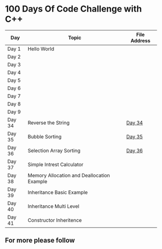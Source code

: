 <h1> 100 Days Of Code Challenge with C++ </h1>
<table>
  <thead>
    <tr>
      <th>Day</th>
      <th>Topic</th>
      <th>File Address </th>
    </tr>
  </thead>
  <tbody>
    <tr>
      <td>Day 1</td>
      <td>Hello World</td>
      <td> </td>
    </tr>
    <tr>
      <td>Day 2</td>
      <td></td>
      <td></td>
    </tr>
    <tr>
      <td>Day 3</td>
      <td></td>
      <td></td>
    </tr>
     <tr>
      <td>Day 4</td>
      <td></td>
      <td></td>
    </tr>
     <td>Day 5</td>
      <td></td>
      <td></td>
    </tr>
    <tr>
      <td>Day 6</td>
      <td></td>
      <td></td>
    </tr>
  <td>Day 7</td>
      <td></td>
      <td></td>
    </tr>
  <td>Day 8</td>
      <td></td>
      <td></td>
    </tr>
   </tr>
  <td>Day 9</td>
      <td></td>
      <td></td>
    </tr>
    <tr>
      <td>Day 34</td>
      <td>Reverse the String</td>
      <td>
     <a href="[(https://github.com/thetechgirlgita/100DaysOfCodeChallenege_c-/blob/master/reverseString.cpp)]" target="_blank">Day 34</a>
      </td>
    </tr>
    <td>Day 35</td>
      <td>Bubble Sorting</td>
      <td>
     <a href="[(https://github.com/thetechgirlgita/100DaysOfCodeChallenege_c-/blob/master/reverseString.cpp)]" target="_blank">Day 35</a>
      </td>
    </tr>
  <td>Day 36</td>
      <td>Selection Array Sorting </td>
      <td>
     <a href="[(https://github.com/thetechgirlgita/100DaysOfCodeChallenege_c-/blob/master/reverseString.cpp)]" target="_blank">Day 36</a>
      </td>
    </tr>
   <tr>
      <td>Day 37</td>
      <td>Simple Intrest Calculator</td>
      <td><a href ="[(https://github.com/thetechgirlgita/100DaysOfCodeChallenege_c-/blob/master/simpleIntrest.cpp)]"> </td>
    </tr>
         <tr>
      <td>Day 38</td>
      <td>Memory Allocation and Deallocation Example</td>
      <td><a href ="[(https://github.com/thetechgirlgita/100DaysOfCodeChallenege_c-/blob/master/memory.cpp)]"> </td>
    </tr>
         <tr>
      <td>Day 39</td>
      <td>Inheritance Basic Example</td>
      <td><a href ="[(https://github.com/thetechgirlgita/100DaysOfCodeChallenege_c-/blob/master/inheritence.cpp)]"> </td>
    </tr>
         <tr>
      <td>Day 40</td>
      <td>Inheritance Multi Level </td>
      <td><a href ="[(https://github.com/thetechgirlgita/100DaysOfCodeChallenege_c-/blob/master/inheritence.cpp)]"> </td>
    </tr>
         <tr>
      <td>Day 41</td>
      <td>Constructor Inheritence </td>
      <td><a href ="[(https://github.com/thetechgirlgita/100DaysOfCodeChallenege_c-/blob/master/inheritence.cpp)]"> </td>
    </tr>
    <!-- Add more rows as needed -->
  </tbody>
</table>

  <h2> For more please follow</h2>
